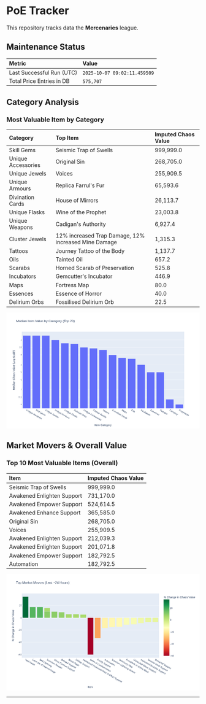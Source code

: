 # PoE Tracker

This repository tracks data the **Mercenaries** league.

## Maintenance Status

<!-- START_MAINTENANCE -->
| Metric | Value |
|:---|:---|
| Last Successful Run (UTC) | `2025-10-07 09:02:11.459509` |
| Total Price Entries in DB | `575,707` |

<!-- END_MAINTENANCE -->

## Category Analysis

<!-- START_CATEGORY_ANALYSIS -->
### Most Valuable Item by Category
| Category | Top Item | Imputed Chaos Value |
| :--- | :--- | :--- |
| Skill Gems | Seismic Trap of Swells | 999,999.0 |
| Unique Accessories | Original Sin | 268,705.0 |
| Unique Jewels | Voices | 255,909.5 |
| Unique Armours | Replica Farrul's Fur | 65,593.6 |
| Divination Cards | House of Mirrors | 26,113.7 |
| Unique Flasks | Wine of the Prophet | 23,003.8 |
| Unique Weapons | Cadigan's Authority | 6,927.4 |
| Cluster Jewels | 12% increased Trap Damage, 12% increased Mine Damage | 1,315.3 |
| Tattoos | Journey Tattoo of the Body | 1,137.7 |
| Oils | Tainted Oil | 657.2 |
| Scarabs | Horned Scarab of Preservation | 525.8 |
| Incubators | Gemcutter's Incubator | 446.9 |
| Maps | Fortress Map | 80.0 |
| Essences | Essence of Horror | 40.0 |
| Delirium Orbs | Fossilised Delirium Orb | 22.5 |


![Category Analysis Chart](charts/category_analysis.png)
<!-- END_CATEGORY_ANALYSIS -->

## Market Movers & Overall Value

<!-- START_ANALYSIS -->
### Top 10 Most Valuable Items (Overall)
| Item | Imputed Chaos Value |
| :--- | :--- |
| Seismic Trap of Swells | 999,999.0 |
| Awakened Enlighten Support | 731,170.0 |
| Awakened Empower Support | 524,614.5 |
| Awakened Enhance Support | 365,585.0 |
| Original Sin | 268,705.0 |
| Voices | 255,909.5 |
| Awakened Enlighten Support | 212,039.3 |
| Awakened Enlighten Support | 201,071.8 |
| Awakened Empower Support | 182,792.5 |
| Automation | 182,792.5 |


![Market Movers Chart](charts/market_movers.png)
<!-- END_ANALYSIS -->

---
